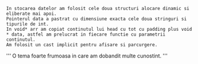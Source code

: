     In stocarea datelor am folosit cele doua structuri alocare dinamic si eliberate mai apoi.
    Pointerul data a pastrat cu dimensiune exacta cele doua stringuri si tipurile de int.
    In void* arr am copiat continutul lui head cu tot cu padding plus void * data, astfel am prelucrat in fiecare functie cu parametrii continutul.
    Am folosit un cast implicit pentru afisare si parcurgere.

''' O tema foarte frumoasa in care am dobandit multe cunostint.
'''

